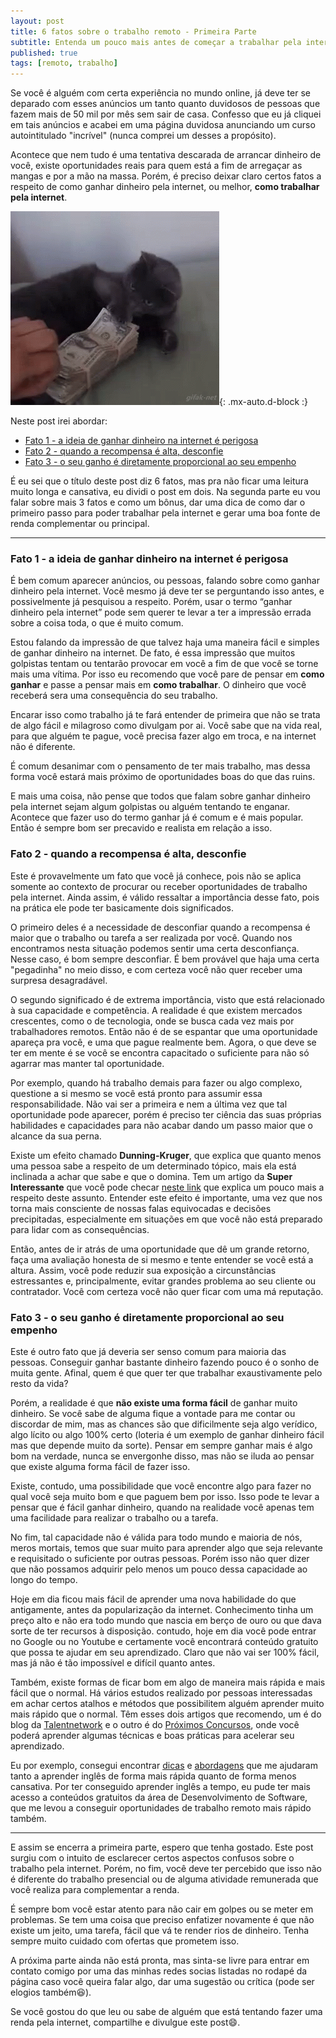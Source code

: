 ```yaml
---
layout: post
title: 6 fatos sobre o trabalho remoto - Primeira Parte
subtitle: Entenda um pouco mais antes de começar a trabalhar pela internet
published: true
tags: [remoto, trabalho]
---
```


Se você é alguém com certa experiência no mundo online, já deve ter se deparado
com esses anúncios um tanto quanto duvidosos de pessoas que fazem mais de 50 mil
por mês sem sair de casa. Confesso que eu já cliquei em tais anúncios e acabei
em uma página duvidosa anunciando um curso autointitulado "incrível" (nunca comprei um desses a
propósito).

Acontece que nem tudo é uma tentativa descarada de arrancar dinheiro de você, existe oportunidades reais para quem está a fim de arregaçar as mangas e por a mão na massa. Porém, é preciso deixar claro certos fatos a respeito de como ganhar dinheiro pela internet, ou melhor, **como trabalhar pela internet**.

![meu](/assets/img/money-dont-touch.gif){: .mx-auto.d-block :}

Neste post irei abordar:
- [Fato 1 - a ideia de ganhar dinheiro na internet é perigosa](#fato-1---a-ideia-de-ganhar-dinheiro-na-internet-é-perigosa)
- [Fato 2 - quando a recompensa é alta, desconfie](#fato-2---quando-a-recompensa-é-alta-desconfie)
- [Fato 3 - o seu ganho é diretamente proporcional ao seu empenho](#fato-3---o-seu-ganho-é-diretamente-proporcional-ao-seu-empenho)

É eu sei que o título deste post diz 6 fatos, mas pra não ficar uma leitura muito longa e cansativa, eu dividi o post em dois. Na segunda parte eu vou falar sobre mais 3 fatos e como um bônus, dar uma dica de como dar o primeiro passo para poder trabalhar pela internet e gerar uma boa fonte de renda complementar ou principal.

-------

### Fato 1 - a ideia de ganhar dinheiro na internet é perigosa

É bem comum aparecer anúncios, ou pessoas, falando sobre como ganhar dinheiro pela internet. Você mesmo já deve ter se perguntando isso antes, e possivelmente já pesquisou a respeito. Porém, usar o termo “ganhar dinheiro pela internet” pode sem querer te levar a ter a impressão errada sobre a coisa toda, o que é muito comum.

Estou falando da impressão de que talvez haja uma maneira fácil e simples de ganhar dinheiro na internet. De fato, é essa impressão que muitos golpistas tentam ou tentarão provocar em você a fim de que você se torne mais uma vítima. Por isso eu recomendo que você pare de pensar em **como ganhar** e passe a pensar mais em **como trabalhar**. O dinheiro que você receberá sera uma consequência do seu trabalho.

Encarar isso como trabalho já te fará entender de primeira que não se trata de algo fácil e milagroso como divulgam por ai. Você sabe que na vida real, para que alguém te pague, você precisa fazer algo em troca, e na internet não é diferente.

É comum desanimar com o pensamento de ter mais trabalho, mas dessa forma você estará mais próximo de oportunidades boas do que das ruins.

E mais uma coisa, não pense que todos que falam sobre ganhar dinheiro pela internet sejam algum golpistas ou alguém tentando te enganar. Acontece que fazer uso do termo ganhar já é comum e é mais popular. Então é sempre bom ser precavido e realista em relação a isso.

### Fato 2 - quando a recompensa é alta, desconfie

Este é provavelmente um fato que você já conhece, pois não se aplica somente ao contexto de procurar ou receber oportunidades de trabalho pela internet. Ainda assim, é válido ressaltar a importância desse fato, pois na prática ele pode ter basicamente dois significados.

O primeiro deles é a necessidade de desconfiar quando a recompensa é maior que o trabalho ou tarefa a ser realizada por você. Quando nos encontramos nesta situação podemos sentir uma certa desconfiança. Nesse caso, é bom sempre desconfiar. É bem provável que haja uma certa "pegadinha" no meio disso, e com certeza você não quer receber uma surpresa desagradável.

O segundo significado é de extrema importância, visto que está relacionado à sua capacidade e competência. A realidade é que existem mercados crescentes, como o de tecnologia, onde se busca cada vez mais por trabalhadores remotos. Então não é de se espantar que uma oportunidade apareça pra você, e uma que pague realmente bem. Agora, o que deve se ter em mente é se você se encontra capacitado o suficiente para não só agarrar mas manter tal oportunidade.

Por exemplo, quando há trabalho demais para fazer ou algo complexo, questione a si mesmo se você está pronto para assumir essa responsabilidade. Não vai ser a primeira e nem a última vez que tal oportunidade pode aparecer, porém é preciso ter ciência das suas próprias habilidades e capacidades para não acabar dando um passo maior que o alcance da sua perna.

Existe um efeito chamado **Dunning-Kruger**, que explica que quanto menos uma pessoa sabe a respeito de um determinado tópico, mais ela está inclinada a achar que sabe e que o domina. Tem um artigo da **Super Interessante** que você pode checar [neste link](https://super.abril.com.br/comportamento/o-efeito-dunning-kruger-quanto-menos-uma-pessoa-sabe-mais-ela-acha-que-sabe/) que explica um pouco mais a respeito deste assunto. Entender este efeito é importante, uma vez que nos torna mais consciente de nossas falas equivocadas e decisões precipitadas, especialmente em situações em que você não está preparado para lidar com as consequências.

Então, antes de ir atrás de uma oportunidade que dê um grande retorno, faça uma avaliação honesta de si mesmo e tente entender se você está a altura. Assim, você pode reduzir sua exposição a circunstâncias estressantes e, principalmente, evitar grandes problema ao seu cliente ou contratador. Você com certeza você não quer ficar com uma má reputação.

### Fato 3 - o seu ganho é diretamente proporcional ao seu empenho

Este é outro fato que já deveria ser senso comum para maioria das pessoas. Conseguir ganhar bastante dinheiro fazendo pouco é o sonho de muita gente. Afinal, quem é que quer ter que trabalhar exaustivamente pelo resto da vida?

Porém, a realidade é que **não existe uma forma fácil** de ganhar muito dinheiro. Se você sabe de alguma fique a vontade para me contar ou discordar de mim, mas as chances são que dificilmente seja algo verídico, algo lícito ou algo 100% certo (loteria é um exemplo de ganhar dinheiro fácil mas que depende muito da sorte). Pensar em sempre ganhar mais é algo bom na verdade, nunca se envergonhe disso, mas não se iluda ao pensar que existe alguma forma fácil de fazer isso.

Existe, contudo, uma possibilidade que você encontre algo para fazer no qual você seja muito bom e que paguem bem por isso. Isso pode te levar a pensar que é fácil ganhar dinheiro, quando na realidade você apenas tem uma facilidade para realizar o trabalho ou a tarefa.

No fim, tal capacidade não é válida para todo mundo e maioria de nós, meros mortais, temos que suar muito para aprender algo que seja relevante e requisitado o suficiente por outras pessoas. Porém isso não quer dizer que não possamos adquirir pelo menos um pouco dessa capacidade ao longo do tempo.

Hoje em dia ficou mais fácil de aprender uma nova habilidade do que antigamente, antes da popularização da internet. Conhecimento tinha um preço alto e não era todo mundo que nascia em berço de ouro ou que dava sorte de ter recursos à disposição. contudo, hoje em dia você pode entrar no Google ou no Youtube e certamente você encontrará conteúdo gratuito que possa te ajudar em seu aprendizado. Claro que não vai ser 100% fácil, mas já não é tão impossível e difícil quanto antes.

Também, existe formas de ficar bom em algo de maneira mais rápida e mais fácil que o normal. Há vários estudos realizado por pessoas interessadas em achar certos atalhos e métodos que possibilitem alguém aprender muito mais rápido que o normal. Têm esses dois artigos que recomendo, um é do blog da [Talentnetwork](https://rockcontent.com/br/talent-blog/como-aprender-rapido/) e o outro é do [Próximos Concursos](https://www.proximosconcursos.com/como-aprender-mais-rapido/), onde você poderá aprender algumas técnicas e boas práticas para acelerar seu aprendizado.

Eu por exemplo, consegui encontrar [dicas](https://www.youtube.com/watch?v=b3hAE_RQjJ8) e [abordagens](https://www.youtube.com/watch?v=STq7LERwZOw) que me ajudaram tanto a aprender inglês de forma mais rápida quanto de forma menos cansativa. Por ter conseguido aprender inglês a tempo, eu pude ter mais acesso a conteúdos gratuitos da área de Desenvolvimento de Software, que me levou a conseguir oportunidades de trabalho remoto mais rápido também.

----

E assim se encerra a primeira parte, espero que tenha gostado. Este post surgiu com o intuito de esclarecer certos aspectos confusos sobre o trabalho pela internet. Porém, no fim, você deve ter percebido que isso não é diferente do trabalho presencial ou de alguma atividade remunerada que você realiza para complementar a renda.

É sempre bom você estar atento para não cair em golpes ou se meter em problemas. Se tem uma coisa que preciso enfatizer novamente é que não existe um jeito, uma tarefa, fácil que vá te render rios de dinheiro. Tenha sempre muito cuidado com ofertas que prometem isso.

A próxima parte ainda não está pronta, mas sinta-se livre para entrar em contato comigo por uma das minhas redes socias listadas no rodapé da página caso você queira falar algo, dar uma sugestão ou crítica (pode ser elogios também😆).

Se você gostou do que leu ou sabe de alguém que está tentando fazer uma renda pela internet,  compartilhe e divulgue este post😄.
